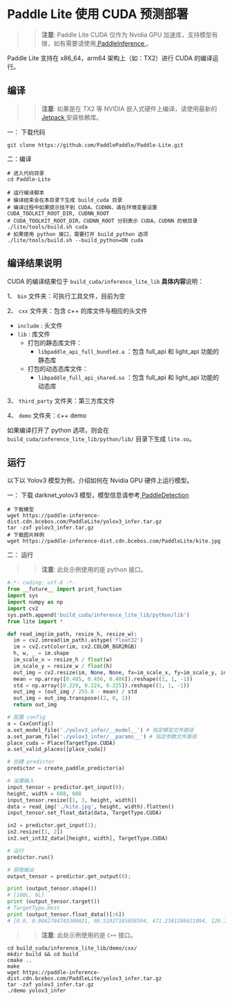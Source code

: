 # Paddle Lite 使用 CUDA 预测部署

>> **注意**: Paddle Lite CUDA 仅作为 Nvidia GPU 加速库，支持模型有限，如有需要请使用[ PaddleInference ](https://paddle-inference.readthedocs.io/en/latest)。

Paddle Lite 支持在 x86_64，arm64 架构上（如：TX2）进行 CUDA 的编译运行。

## 编译

>> **注意**: 如果是在 TX2 等 NVIDIA 嵌入式硬件上编译，请使用最新的[ Jetpack ](https://developer.nvidia.com/embedded/jetpack) 安装依赖库。


一： 下载代码

```
git clone https://github.com/PaddlePaddle/Paddle-Lite.git
```

二：编译

```
# 进入代码目录
cd Paddle-Lite

# 运行编译脚本
# 编译结束会在本目录下生成 build_cuda 目录
# 编译过程中如果提示找不到 CUDA，CUDNN，请在环境变量设置 CUDA_TOOLKIT_ROOT_DIR, CUDNN_ROOT
# CUDA_TOOLKIT_ROOT_DIR，CUDNN_ROOT 分别表示 CUDA，CUDNN 的根目录
./lite/tools/build.sh cuda
# 如果使用 python 接口，需要打开 build_python 选项
./lite/tools/build.sh --build_python=ON cuda
```

## 编译结果说明

CUDA 的编译结果位于 `build_cuda/inference_lite_lib`
**具体内容**说明：

1、 `bin` 文件夹：可执行工具文件，目前为空

2、 `cxx` 文件夹：包含 c++ 的库文件与相应的头文件

- `include` : 头文件
- `lib` : 库文件
  - 打包的静态库文件：
    - `libpaddle_api_full_bundled.a`  ：包含 full_api 和 light_api 功能的静态库
  - 打包的动态态库文件：
    - `libpaddle_full_api_shared.so` ：包含 full_api 和 light_api 功能的动态库

3、 `third_party` 文件夹：第三方库文件

4、 `demo` 文件夹：c++ demo

如果编译打开了 python 选项，则会在 `build_cuda/inference_lite_lib/python/lib/` 目录下生成 `lite.so`。

## 运行

以下以 Yolov3 模型为例，介绍如何在 Nvidia GPU 硬件上运行模型。

一： 下载 darknet_yolov3 模型，模型信息请参考[ PaddleDetection ](https://github.com/PaddlePaddle/PaddleDetection)

```
# 下载模型
wget https://paddle-inference-dist.cdn.bcebos.com/PaddleLite/yolov3_infer.tar.gz
tar -zxf yolov3_infer.tar.gz
# 下载图片样例
wget https://paddle-inference-dist.cdn.bcebos.com/PaddleLite/kite.jpg
```

二： 运行   

>> **注意**: 此处示例使用的是 python 接口。

``` python
#-*- coding: utf-8 -*-
from __future__ import print_function
import sys
import numpy as np
import cv2
sys.path.append('build_cuda/inference_lite_lib/python/lib')
from lite import *

def read_img(im_path, resize_h, resize_w):
  im = cv2.imread(im_path).astype('float32')
  im = cv2.cvtColor(im, cv2.COLOR_BGR2RGB)
  h, w, _ = im.shape
  im_scale_x = resize_h / float(w)
  im_scale_y = resize_w / float(h)
  out_img = cv2.resize(im, None, None, fx=im_scale_x, fy=im_scale_y, interpolation=cv2.INTER_CUBIC)
  mean = np.array([0.485, 0.456, 0.406]).reshape((1, 1, -1))
  std = np.array([0.229, 0.224, 0.225]).reshape((1, 1, -1))
  out_img = (out_img / 255.0 - mean) / std
  out_img = out_img.transpose((2, 0, 1))
  return out_img

# 配置 config
a = CxxConfig()
a.set_model_file('./yolov3_infer/__model__') # 指定模型文件路径 
a.set_param_file('./yolov3_infer/__params__') # 指定参数文件路径
place_cuda = Place(TargetType.CUDA)
a.set_valid_places([place_cuda])

# 创建 predictor
predictor = create_paddle_predictor(a)

# 设置输入
input_tensor = predictor.get_input(0);
height, width = 608, 608
input_tensor.resize([1, 3, height, width])
data = read_img('./kite.jpg', height, width).flatten()
input_tensor.set_float_data(data, TargetType.CUDA)

in2 = predictor.get_input(1);
in2.resize([1, 2])
in2.set_int32_data([height, width], TargetType.CUDA)

# 运行
predictor.run()

# 获取输出
output_tensor = predictor.get_output(0);

print (output_tensor.shape())
# [100L, 6L]
print (output_tensor.target())
# TargetType.Host
print (output_tensor.float_data()[:6])
# [0.0, 0.9862784743309021, 98.51927185058594, 471.2381286621094, 120.73092651367188, 578.33251953125]

```

>> **注意**: 此处示例使用的是 `C++` 接口。

```
cd build_cuda/inference_lite_lib/demo/cxx/
mkdir build && cd build
cmake ..
make
wget https://paddle-inference-dist.cdn.bcebos.com/PaddleLite/yolov3_infer.tar.gz
tar -zxf yolov3_infer.tar.gz
./demo yolov3_infer
```
